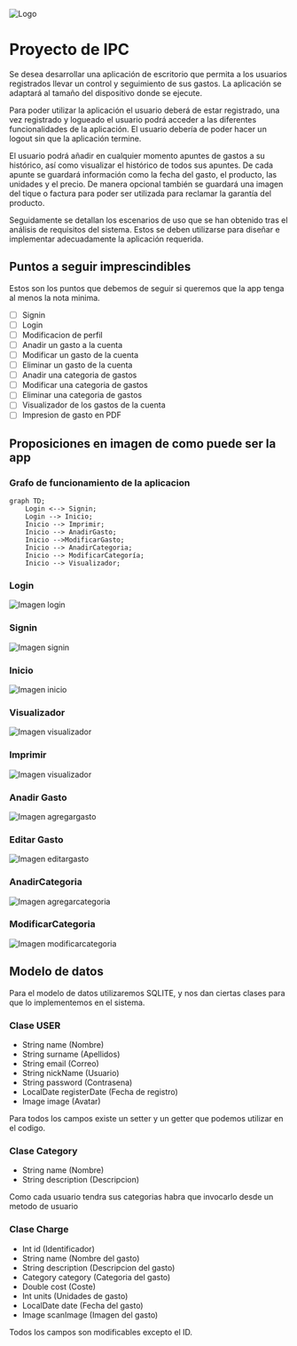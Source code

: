 ![Logo](./images/Marca.svg)

# Proyecto de IPC
Se desea desarrollar una aplicación de escritorio que permita a los usuarios registrados
llevar un control y seguimiento de sus gastos. La aplicación se adaptará al tamaño del
dispositivo donde se ejecute.

Para poder utilizar la aplicación el usuario deberá de estar registrado, una vez registrado
y logueado el usuario podrá acceder a las diferentes funcionalidades de la aplicación. El
usuario debería de poder hacer un logout sin que la aplicación termine.

El usuario podrá añadir en cualquier momento apuntes de gastos a su histórico, así como
visualizar el histórico de todos sus apuntes. De cada apunte se guardará información
como la fecha del gasto, el producto, las unidades y el precio. De manera opcional
también se guardará una imagen del tique o factura para poder ser utilizada para reclamar
la garantía del producto.

Seguidamente se detallan los escenarios de uso que se han obtenido tras el análisis de
requisitos del sistema. Estos se deben utilizarse para diseñar e implementar
adecuadamente la aplicación requerida.

## Puntos a seguir imprescindibles
Estos son los puntos que debemos de seguir si queremos que la app tenga al menos la nota minima.
- [ ] Signin
- [ ] Login
- [ ] Modificacion de perfil
- [ ] Anadir un gasto a la cuenta
- [ ] Modificar un gasto de la cuenta
- [ ] Eliminar un gasto de la cuenta
- [ ] Anadir una categoria de gastos
- [ ] Modificar una categoria de gastos
- [ ] Eliminar una categoria de gastos
- [ ] Visualizador de los gastos de la cuenta
- [ ] Impresion de gasto en PDF

## Proposiciones en imagen de como puede ser la app

### Grafo de funcionamiento de la aplicacion

```mermaid
graph TD;
    Login <--> Signin;
    Login --> Inicio;
    Inicio --> Imprimir;
    Inicio --> AnadirGasto;
    Inicio -->ModificarGasto;
    Inicio --> AnadirCategoria;
    Inicio --> ModificarCategoría;
    Inicio --> Visualizador;
```

### Login
![Imagen login](./images/Login.svg)
### Signin
![Imagen signin](./images/Signin.svg)
### Inicio
![Imagen inicio](./images/Inicio.svg)
### Visualizador
![Imagen visualizador](./images/Visualizador.svg)
### Imprimir
![Imagen visualizador](./images/Imprimir.svg)
### Anadir Gasto
![Imagen agregargasto](./images/AgregarGasto.svg)
### Editar Gasto
![Imagen editargasto](./images/EditarGasto.svg)
### AnadirCategoria
![Imagen agregarcategoria](./images/AgregarCategoría.svg)
### ModificarCategoria
![Imagen modificarcategoria](./images/EditarCategoría.svg)



## Modelo de datos
Para el modelo de datos utilizaremos SQLITE, y nos dan ciertas clases para que lo implementemos en el sistema.

### Clase USER

- String name (Nombre)
- String surname (Apellidos)
- String email (Correo)
- String nickName (Usuario)
- String password (Contrasena)
- LocalDate registerDate (Fecha de registro)
- Image image (Avatar)

Para todos los campos existe un setter y un getter que podemos utilizar en el codigo.

### Clase Category

- String name (Nombre)
- String description (Descripcion)

Como cada usuario tendra sus categorias habra que invocarlo desde un metodo de usuario

### Clase Charge

- Int id (Identificador)
- String name (Nombre del gasto)
- String description (Descripcion del gasto)
- Category category (Categoria del gasto)
- Double cost (Coste)
- Int units (Unidades de gasto)
- LocalDate date (Fecha del gasto)
- Image scanImage (Imagen del gasto)

Todos los campos son modificables excepto el ID.




